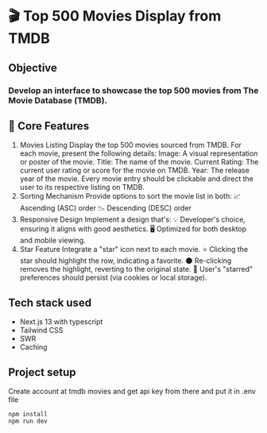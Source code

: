 # 🎬 Top 500 Movies Display from TMDB
## Objective
### Develop an interface to showcase the top 500 movies from The Movie Database (TMDB).

## 🌟 Core Features
1. Movies Listing
Display the top 500 movies sourced from TMDB.
For each movie, present the following details:
Image: A visual representation or poster of the movie.
Title: The name of the movie.
Current Rating: The current user rating or score for the movie on TMDB.
Year: The release year of the movie.
Every movie entry should be clickable and direct the user to its respective listing on TMDB.
2. Sorting Mechanism
Provide options to sort the movie list in both:
📈 Ascending (ASC) order
📉 Descending (DESC) order
3. Responsive Design
Implement a design that's:
💡 Developer's choice, ensuring it aligns with good aesthetics.
🖥️ Optimized for both desktop and mobile viewing.
4. Star Feature
Integrate a "star" icon next to each movie.
⭐ Clicking the star should highlight the row, indicating a favorite.
🌑 Re-clicking removes the highlight, reverting to the original state.
🍪 User's "starred" preferences should persist (via cookies or local storage).

## Tech stack used

- Next.js 13 with typescript
- Tailwind CSS
- SWR
- Caching



## Project setup

Create account at tmdb movies and get api key from there and put it in .env file

```
npm install
npm run dev
```
